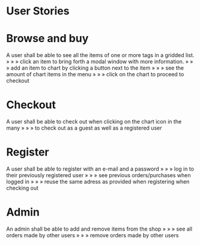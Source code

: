 # User Stories

# Browse and buy

A user shall be able to see all the items of one or more tags in a gridded list.
» » » click an item to bring forth a modal window with more information.
» » » add an item to chart by clicking a button next to the item
» » » see the amount of chart items in the menu
» » » click on the chart to proceed to checkout

# Checkout

A user shall be able to check out when clicking on the chart icon in the many
» » » to check out as a guest as well as a registered user

# Register

A user shall be able to register with an e-mail and a password
» » » log in to their previously registered user
» » » see previous orders/purchases when logged in
» » » reuse the same adress as provided when registering when checking out

# Admin

An admin shall be able to add and remove items from the shop
» » » see all orders made by other users
» » » remove orders made by other users
